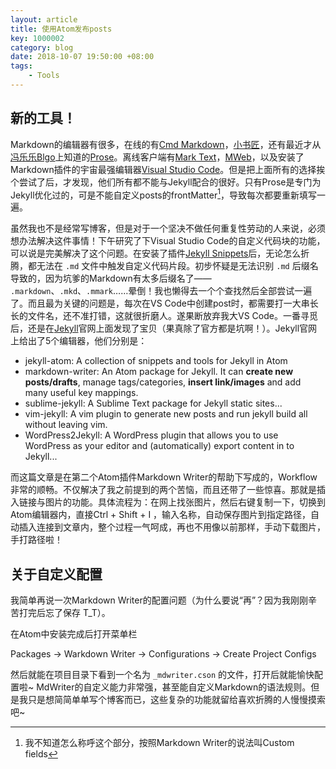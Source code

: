 ```yaml
---
layout: article
title: 使用Atom发布posts
key: 1000002
category: blog
date: 2018-10-07 19:50:00 +08:00
tags:
    - Tools
---
```


## 新的工具！
Markdown的编辑器有很多，在线的有[Cmd Markdown][1]，[小书匠][2]，还有最近才从[冯乐乐Blgo][3]上知道的[Prose](http://prose.io/)。离线客户端有[Mark Text](https://github.com/marktext/marktext)，[MWeb](https://zh.mweb.im/index.html)，以及安装了Markdown插件的宇宙最强编辑器[Visual Studio Code][4]。但是把上面所有的选择挨个尝试了后，才发现，他们所有都不能与Jekyll配合的很好。只有Prose是专门为Jekyll优化过的，可是不能自定义posts的frontMatter[^1]，导致每次都要重新填写一遍。

[^1]: 我不知道怎么称呼这个部分，按照Markdown Writer的说法叫Custom fields

虽然我也不是经常写博客，但是对于一个坚决不做任何重复性劳动的人来说，必须想办法解决这件事情！下午研究了下Visual Studio Code的自定义代码块的功能，可以说是完美解决了这个问题。在安装了插件[Jekyll Snippets][5]后，无论怎么折腾，都无法在 `.md` 文件中触发自定义代码片段。初步怀疑是无法识别 `.md` 后缀名导致的，因为坑爹的Markdown有太多后缀名了—— `.markdown`、`.mkd`、`.mmark`……晕倒！我也懒得去一个个查找然后全部尝试一遍了。而且最为关键的问题是，每次在VS Code中创建post时，都需要打一大串长长的文件名，还不准打错，这就很折磨人。遂果断放弃我大VS Code。一番寻觅后，还是在[Jekyll](https://jekyllrb.com/resources/)官网上面发现了宝贝（果真除了官方都是坑啊！）。Jekyll官网上给出了5个编辑器，他们分别是：

- jekyll-atom: A collection of snippets and tools for Jekyll in Atom
- markdown-writer: An Atom package for Jekyll. It can **create new posts/drafts**, manage tags/categories, **insert link/images** and add many useful key mappings.
- sublime-jekyll: A Sublime Text package for Jekyll static sites...
- vim-jekyll: A vim plugin to generate new posts and run jekyll build all without leaving vim.
- WordPress2Jekyll: A WordPress plugin that allows you to use WordPress as your editor and (automatically) export content in to Jekyll...

而这篇文章是在第二个Atom插件Markdown Writer的帮助下写成的，Workflow非常的顺畅。不仅解决了我之前提到的两个苦恼，而且还带了一些惊喜。那就是插入链接与图片的功能。具体流程为：在网上找张图片，然后右键复制一下，切换到Atom编辑器内，直接Ctrl + Shift + I ，输入名称，自动保存图片到指定路径，自动插入连接到文章内，整个过程一气呵成，再也不用像以前那样，手动下载图片，手打路径啦！

## 关于自定义配置
我简单再说一次Markdown Writer的配置问题（为什么要说“再”？因为我刚刚辛苦打完后忘了保存 T_T）。

在Atom中安装完成后打开菜单栏

Packages -> Warkdown Writer -> Configurations -> Create Project Configs

然后就能在项目目录下看到一个名为 `_mdwriter.cson` 的文件，打开后就能愉快配置啦~
MdWriter的自定义能力非常强，甚至能自定义Markdown的语法规则。但是我只是想简简单单写个博客而已，这些复杂的功能就留给喜欢折腾的人慢慢摸索吧~

[1]:https://www.zybuluo.com/mdeditor
[2]:http://soft.xiaoshujiang.com/index.html
[3]:http://candycat1992.github.io/2017/07/14/particle-material/
[4]:https://marketplace.visualstudio.com/search?term=markdown&target=VSCode&category=All%20categories&sortBy=Relevance
[5]:https://marketplace.visualstudio.com/items?itemName=ginfuru.vscode-jekyll-snippets
